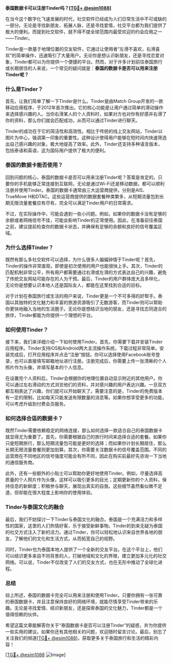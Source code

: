 **泰国数据卡可以注册Tinder吗？[[TG💪+ @esim1088](https://t.me/s/esim1088)]**

在当今这个数字化飞速发展的时代，社交软件已经成为人们日常生活中不可或缺的一部分。无论是寻找新朋友、拓展人脉，还是寻找爱情，社交平台都为我们提供了极大的便利。而提到社交软件，就不得不提全球范围内最受欢迎的约会应用之一——Tinder。

Tinder是一款基于地理位置的交友软件，它通过让使用者“左滑不喜欢，右滑喜欢”的简单操作，迅速吸引了大量用户。无论你是想认识新朋友，还是寻找恋爱对象，Tinder都可以为你提供一个便捷的平台。然而，对于许多计划前往泰国旅行或长期居住的人来说，一个常见的疑问就是：**泰国的数据卡是否可以用来注册Tinder呢？**

### **什么是Tinder？**

首先，让我们简单了解一下Tinder是什么。Tinder是由Match Group开发的一款移动应用程序，于2012年首次推出。它的核心功能是让用户通过简单的滑动操作来选择感兴趣的人。当你右滑某人的个人资料时，如果对方也对你有好感并右滑了你的资料，那么你们就会匹配成功，从而可以通过Tinder进行聊天。

Tinder的成功在于它的简洁性和高效性。相比于传统的线上交友网站，Tinder以图片为中心，强调第一印象的重要性。这种设计使得用户能够在短时间内快速筛选出自己感兴趣的对象，极大地提高了效率。此外，Tinder还支持多种语言版本，包括泰语和英语，这为国际用户提供了极大的便利。

### **泰国的数据卡能否使用？**

回到问题的核心，泰国的数据卡是否可以用来注册Tinder呢？答案是肯定的。只要你的手机能够正常连接到互联网，无论是通过Wi-Fi还是移动数据，都可以顺利注册并使用Tinder。泰国的数据卡通常由三大运营商提供，分别是AIS、TrueMove H和DTAC。这些运营商提供的数据套餐种类繁多，从短期流量包到长期无限流量套餐应有尽有，完全可以满足Tinder用户的日常需求。

不过，在实际操作中，可能会遇到一些小问题。例如，如果你的数据卡没有足够的余额或者网络信号不佳，可能会影响Tinder的正常使用。因此，在准备前往泰国之前，建议提前检查你的数据卡状态，并确保有足够的余额和良好的信号覆盖区域。

### **为什么选择Tinder？**

既然有那么多社交软件可以选择，为什么很多人偏偏钟情于Tinder呢？首先，Tinder的操作非常直观，即使是初次使用的用户也能很快上手。其次，Tinder的匹配机制非常公平，所有用户都需要通过右滑或左滑的方式表达自己的兴趣，避免了传统交友网站可能存在的人为干预。最后，Tinder的用户群体庞大且多样化，无论你是想要认识本地人还是国际友人，都能在这里找到合适的目标。

对于计划在泰国旅行或生活的用户来说，Tinder更是一个不可多得的好帮手。泰国以其独特的文化魅力和丰富的旅游资源吸引了无数游客，而Tinder则可以帮助你更快地融入当地的生活圈子。无论你是想结识当地的朋友，还是寻找志同道合的旅伴，Tinder都能为你提供一个理想的平台。

### **如何使用Tinder？**

接下来，我们来详细介绍一下如何使用Tinder。首先，你需要下载并安装Tinder应用程序。Tinder支持iOS和Android两大主流操作系统，下载过程非常简单。安装完成后，打开应用程序并点击“注册”按钮。你可以选择使用Facebook账号登录，也可以直接填写邮箱地址进行注册。注册完成后，你需要上传一张清晰的个人照片作为头像，并填写基本的个人信息。

在设置完个人资料后，Tinder会根据你的地理位置自动显示附近的其他用户。你可以通过左右滑动的方式浏览他们的资料，并对感兴趣的用户表达兴趣。一旦双方都互相表达了兴趣，你们就可以开始聊天了。需要注意的是，Tinder的免费版本有一定的限制，比如每天只能发送有限数量的消息等。如果你想享受更多的功能，可以考虑升级到付费会员服务。

### **如何选择合适的数据卡？**

既然Tinder需要依赖稳定的网络连接，那么如何选择一款适合自己的泰国数据卡就显得尤为重要了。首先，你需要根据自己的旅行时间来选择合适的套餐。如果你只是短期旅行，那么短期流量包可能是更好的选择；而如果你计划长期居住，那么长期无限流量套餐则更加划算。其次，你需要关注数据卡的信号覆盖范围。不同的运营商在不同地区的信号强度可能会有所不同，因此在购买前最好先咨询一下当地的通信服务商。

此外，还有一些额外的小贴士可以帮助你更好地使用Tinder。例如，尽量选择高质量的个人照片作为头像，这样可以吸引更多的目光；定期更新你的个人资料，保持信息的新鲜度；积极参与聊天，展现出真实的自我。这些细节虽然看似微不足道，但却能在很大程度上影响你的使用体验。

### **Tinder与泰国文化的融合**

最后，我们不妨探讨一下Tinder与泰国文化的融合。泰国是一个充满活力和多样性的国家，这里的人们热情好客，乐于接受新鲜事物。Tinder的到来无疑为泰国的社交方式注入了新的活力。通过Tinder，你可以轻松地认识来自世界各地的朋友，了解他们的文化和生活方式，从而拓宽自己的视野。

同时，Tinder也为泰国本地人提供了一个全新的交友平台。在这个平台上，他们可以结识更多来自不同背景的人，打破地域和文化的界限，建立更加多元化的社交网络。可以说，Tinder不仅改变了人们的交友方式，也在无形中推动了全球化进程。

### **总结**

综上所述，泰国的数据卡完全可以用来注册和使用Tinder。只要你拥有一张可靠的泰国数据卡，并且注意保持良好的网络环境，就能尽情享受Tinder带来的乐趣。无论是寻找爱情、结识新朋友，还是探索泰国的文化魅力，Tinder都是一个值得信赖的伙伴。

希望这篇文章能解答你关于“泰国数据卡是否可以注册Tinder”的疑惑，并为你提供一些实用的建议。如果你还有其他相关的问题，欢迎随时留言讨论。最后，别忘了关注我们的频道[[TG💪+ @esim1088](https://t.me/s/esim1088)]，获取更多关于泰国旅行和生活的精彩内容！

[[TG💪+ @esim1088](https://t.me/s/esim1088) ![Image](https://i.postimg.cc/4NQfJmqS/Snipaste-2025-05-13-00-14-12.png)]